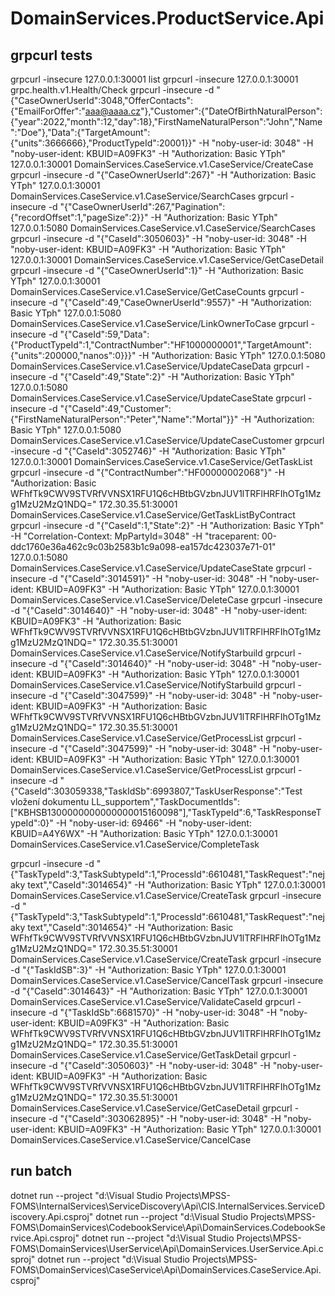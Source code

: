 ﻿# DomainServices.ProductService.Api

## grpcurl tests
grpcurl -insecure 127.0.0.1:30001 list
grpcurl -insecure 127.0.0.1:30001 grpc.health.v1.Health/Check
grpcurl -insecure -d "{\"CaseOwnerUserId\":3048,\"OfferContacts\":{\"EmailForOffer\":\"aaa@aaaa.cz\"},\"Customer\":{\"DateOfBirthNaturalPerson\":{\"year\":2022,\"month\":12,\"day\":18},\"FirstNameNaturalPerson\":\"John\",\"Name\":\"Doe\"},\"Data\":{\"TargetAmount\":{\"units\":3666666},\"ProductTypeId\":20001}}" -H "noby-user-id: 3048" -H "noby-user-ident: KBUID=A09FK3" -H "Authorization: Basic YTph" 127.0.0.1:30001 DomainServices.CaseService.v1.CaseService/CreateCase
grpcurl -insecure -d "{\"CaseOwnerUserId\":267}" -H "Authorization: Basic YTph" 127.0.0.1:30001 DomainServices.CaseService.v1.CaseService/SearchCases
grpcurl -insecure -d "{\"CaseOwnerUserId\":267,\"Pagination\":{\"recordOffset\":1,\"pageSize\":2}}" -H "Authorization: Basic YTph" 127.0.0.1:5080 DomainServices.CaseService.v1.CaseService/SearchCases
grpcurl -insecure -d "{\"CaseId\":3050603}" -H "noby-user-id: 3048" -H "noby-user-ident: KBUID=A09FK3" -H "Authorization: Basic YTph" 127.0.0.1:30001 DomainServices.CaseService.v1.CaseService/GetCaseDetail
grpcurl -insecure -d "{\"CaseOwnerUserId\":1}" -H "Authorization: Basic YTph" 127.0.0.1:30001 DomainServices.CaseService.v1.CaseService/GetCaseCounts
grpcurl -insecure -d "{\"CaseId\":49,\"CaseOwnerUserId\":9557}" -H "Authorization: Basic YTph" 127.0.0.1:5080 DomainServices.CaseService.v1.CaseService/LinkOwnerToCase
grpcurl -insecure -d "{\"CaseId\":59,\"Data\":{\"ProductTypeId\":1,\"ContractNumber\":\"HF1000000001\",\"TargetAmount\":{\"units\":200000,\"nanos\":0}}}" -H "Authorization: Basic YTph" 127.0.0.1:5080 DomainServices.CaseService.v1.CaseService/UpdateCaseData
grpcurl -insecure -d "{\"CaseId\":49,\"State\":2}" -H "Authorization: Basic YTph" 127.0.0.1:5080 DomainServices.CaseService.v1.CaseService/UpdateCaseState
grpcurl -insecure -d "{\"CaseId\":49,\"Customer\":{\"FirstNameNaturalPerson\":\"Peter\",\"Name\":\"Mortal\"}}" -H "Authorization: Basic YTph" 127.0.0.1:5080 DomainServices.CaseService.v1.CaseService/UpdateCaseCustomer
grpcurl -insecure -d "{\"CaseId\":3052746}" -H "Authorization: Basic YTph" 127.0.0.1:30001 DomainServices.CaseService.v1.CaseService/GetTaskList
grpcurl -insecure -d "{\"ContractNumber\":\"HF00000002068\"}" -H "Authorization: Basic WFhfTk9CWV9STVRfVVNSX1RFU1Q6cHBtbGVzbnJUV1lTRFlHRFIhOTg1Mzg1MzU2MzQ1NDQ=" 172.30.35.51:30001 DomainServices.CaseService.v1.CaseService/GetTaskListByContract
grpcurl -insecure -d "{\"CaseId\":1,\"State\":2}" -H "Authorization: Basic YTph" -H "Correlation-Context: MpPartyId=3048" -H "traceparent: 00-ddc1760e36a462c9c03b2583b1c9a098-ea157dc423037e71-01" 127.0.0.1:5080 DomainServices.CaseService.v1.CaseService/UpdateCaseState
grpcurl -insecure -d "{\"CaseId\":3014591}" -H "noby-user-id: 3048" -H "noby-user-ident: KBUID=A09FK3" -H "Authorization: Basic YTph" 127.0.0.1:30001 DomainServices.CaseService.v1.CaseService/DeleteCase
grpcurl -insecure -d "{\"CaseId\":3014640}" -H "noby-user-id: 3048" -H "noby-user-ident: KBUID=A09FK3" -H "Authorization: Basic WFhfTk9CWV9STVRfVVNSX1RFU1Q6cHBtbGVzbnJUV1lTRFlHRFIhOTg1Mzg1MzU2MzQ1NDQ=" 172.30.35.51:30001 DomainServices.CaseService.v1.CaseService/NotifyStarbuild
grpcurl -insecure -d "{\"CaseId\":3014640}" -H "noby-user-id: 3048" -H "noby-user-ident: KBUID=A09FK3" -H "Authorization: Basic YTph" 127.0.0.1:30001 DomainServices.CaseService.v1.CaseService/NotifyStarbuild
grpcurl -insecure -d "{\"CaseId\":3047599}" -H "noby-user-id: 3048" -H "noby-user-ident: KBUID=A09FK3" -H "Authorization: Basic WFhfTk9CWV9STVRfVVNSX1RFU1Q6cHBtbGVzbnJUV1lTRFlHRFIhOTg1Mzg1MzU2MzQ1NDQ=" 172.30.35.51:30001 DomainServices.CaseService.v1.CaseService/GetProcessList
grpcurl -insecure -d "{\"CaseId\":3047599}" -H "noby-user-id: 3048" -H "noby-user-ident: KBUID=A09FK3" -H "Authorization: Basic YTph" 127.0.0.1:30001 DomainServices.CaseService.v1.CaseService/GetProcessList
grpcurl -insecure -d "{\"CaseId\":303059338,\"TaskIdSb\":6993807,\"TaskUserResponse\":\"Test vložení dokumentu LL_supportem\",\"TaskDocumentIds\":[\"KBHSB1300000000000000015160098\"],\"TaskTypeId\":6,\"TaskResponseTypeId\":0}" -H "noby-user-id: 69466" -H "noby-user-ident: KBUID=A4Y6WX" -H "Authorization: Basic YTph" 127.0.0.1:30001 DomainServices.CaseService.v1.CaseService/CompleteTask

grpcurl -insecure -d "{\"TaskTypeId\":3,\"TaskSubtypeId\":1,\"ProcessId\":6610481,\"TaskRequest\":\"nejaky text\",\"CaseId\":3014654}" -H "Authorization: Basic YTph" 127.0.0.1:30001 DomainServices.CaseService.v1.CaseService/CreateTask
grpcurl -insecure -d "{\"TaskTypeId\":3,\"TaskSubtypeId\":1,\"ProcessId\":6610481,\"TaskRequest\":\"nejaky text\",\"CaseId\":3014654}" -H "Authorization: Basic WFhfTk9CWV9STVRfVVNSX1RFU1Q6cHBtbGVzbnJUV1lTRFlHRFIhOTg1Mzg1MzU2MzQ1NDQ=" 172.30.35.51:30001 DomainServices.CaseService.v1.CaseService/CreateTask
grpcurl -insecure -d "{\"TaskIdSB\":3}" -H "Authorization: Basic YTph" 127.0.0.1:30001 DomainServices.CaseService.v1.CaseService/CancelTask
grpcurl -insecure -d "{\"CaseId\":3014643}" -H "Authorization: Basic YTph" 127.0.0.1:30001 DomainServices.CaseService.v1.CaseService/ValidateCaseId
grpcurl -insecure -d "{\"TaskIdSb\":6681570}" -H "noby-user-id: 3048" -H "noby-user-ident: KBUID=A09FK3" -H "Authorization: Basic WFhfTk9CWV9STVRfVVNSX1RFU1Q6cHBtbGVzbnJUV1lTRFlHRFIhOTg1Mzg1MzU2MzQ1NDQ=" 172.30.35.51:30001 DomainServices.CaseService.v1.CaseService/GetTaskDetail
grpcurl -insecure -d "{\"CaseId\":3050603}" -H "noby-user-id: 3048" -H "noby-user-ident: KBUID=A09FK3" -H "Authorization: Basic WFhfTk9CWV9STVRfVVNSX1RFU1Q6cHBtbGVzbnJUV1lTRFlHRFIhOTg1Mzg1MzU2MzQ1NDQ=" 172.30.35.51:30001 DomainServices.CaseService.v1.CaseService/GetCaseDetail
grpcurl -insecure -d "{\"CaseId\":303062895}" -H "noby-user-id: 3048" -H "noby-user-ident: KBUID=A09FK3" -H "Authorization: Basic YTph" 127.0.0.1:30001 DomainServices.CaseService.v1.CaseService/CancelCase

## run batch
dotnet run --project "d:\Visual Studio Projects\MPSS-FOMS\InternalServices\ServiceDiscovery\Api\CIS.InternalServices.ServiceDiscovery.Api.csproj"
dotnet run --project "d:\Visual Studio Projects\MPSS-FOMS\DomainServices\CodebookService\Api\DomainServices.CodebookService.Api.csproj"
dotnet run --project "d:\Visual Studio Projects\MPSS-FOMS\DomainServices\UserService\Api\DomainServices.UserService.Api.csproj"
dotnet run --project "d:\Visual Studio Projects\MPSS-FOMS\DomainServices\CaseService\Api\DomainServices.CaseService.Api.csproj"
